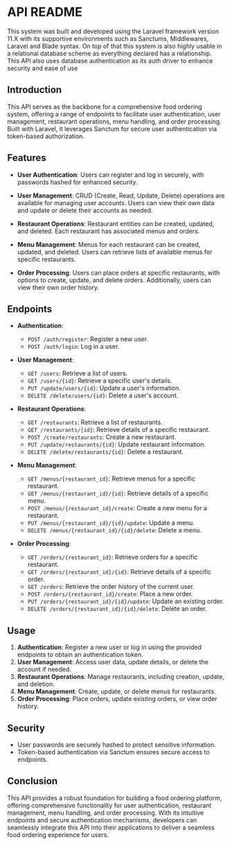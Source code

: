 # API README

This system was built and developed using the Laravel framework version 11.X with its supportive environments
such as Sanctums, Middlewares, Laravel and Blade syntax.
On top of that this system is also highly usable in a relational database scheme as everything declared has a relationship.
This API also uses database authentication as its auth driver to enhance security and ease of use

## Introduction

This API serves as the backbone for a comprehensive food ordering system, offering a range of endpoints to facilitate user authentication, user management, restaurant operations, menu handling, and order processing. Built with Laravel, it leverages Sanctum for secure user authentication via token-based authorization.

## Features

-   **User Authentication**: Users can register and log in securely, with passwords hashed for enhanced security.
-   **User Management**: CRUD (Create, Read, Update, Delete) operations are available for managing user accounts. Users can view their own data and update or delete their accounts as needed.

-   **Restaurant Operations**: Restaurant entities can be created, updated, and deleted. Each restaurant has associated menus and orders.

-   **Menu Management**: Menus for each restaurant can be created, updated, and deleted. Users can retrieve lists of available menus for specific restaurants.

-   **Order Processing**: Users can place orders at specific restaurants, with options to create, update, and delete orders. Additionally, users can view their own order history.

## Endpoints

-   **Authentication**:

    -   `POST /auth/register`: Register a new user.
    -   `POST /auth/login`: Log in a user.

-   **User Management**:

    -   `GET /users`: Retrieve a list of users.
    -   `GET /users/{id}`: Retrieve a specific user's details.
    -   `PUT /update/users/{id}`: Update a user's information.
    -   `DELETE /delete/users/{id}`: Delete a user's account.

-   **Restaurant Operations**:

    -   `GET /restaurants`: Retrieve a list of restaurants.
    -   `GET /restaurants/{id}`: Retrieve details of a specific restaurant.
    -   `POST /create/restaurants`: Create a new restaurant.
    -   `PUT /update/restaurants/{id}`: Update restaurant information.
    -   `DELETE /delete/restaurants/{id}`: Delete a restaurant.

-   **Menu Management**:

    -   `GET /menus/{restaurant_id}`: Retrieve menus for a specific restaurant.
    -   `GET /menus/{restaurant_id}/{id}`: Retrieve details of a specific menu.
    -   `POST /menus/{restaurant_id}/create`: Create a new menu for a restaurant.
    -   `PUT /menus/{restaurant_id}/{id}/update`: Update a menu.
    -   `DELETE /menus/{restaurant_id}/{id}/delete`: Delete a menu.

-   **Order Processing**:
    -   `GET /orders/{restaurant_id}`: Retrieve orders for a specific restaurant.
    -   `GET /orders/{restaurant_id}/{id}`: Retrieve details of a specific order.
    -   `GET /orders`: Retrieve the order history of the current user.
    -   `POST /orders/{restaurant_id}/create`: Place a new order.
    -   `PUT /orders/{restaurant_id}/{id}/update`: Update an existing order.
    -   `DELETE /orders/{restaurant_id}/{id}/delete`: Delete an order.

## Usage

1. **Authentication**: Register a new user or log in using the provided endpoints to obtain an authentication token.
2. **User Management**: Access user data, update details, or delete the account if needed.
3. **Restaurant Operations**: Manage restaurants, including creation, update, and deletion.
4. **Menu Management**: Create, update, or delete menus for restaurants.
5. **Order Processing**: Place orders, update existing orders, or view order history.

## Security

-   User passwords are securely hashed to protect sensitive information.
-   Token-based authentication via Sanctum ensures secure access to endpoints.

## Conclusion

This API provides a robust foundation for building a food ordering platform, offering comprehensive functionality for user authentication, restaurant management, menu handling, and order processing. With its intuitive endpoints and secure authentication mechanisms, developers can seamlessly integrate this API into their applications to deliver a seamless food ordering experience for users.
